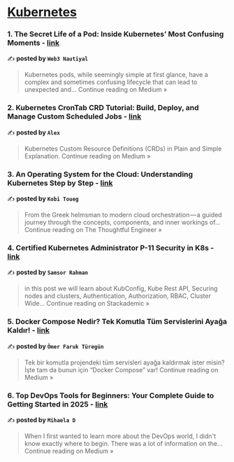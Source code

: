 
<h1><a href=https://medium.com/tag/kubernetes/recommended target="_blank" rel="noopener noreferrer">Kubernetes</a></h1>
<h3>1. The Secret Life of a Pod: Inside Kubernetes’ Most Confusing Moments - <a href="https://web3nautiyal.medium.com/the-secret-life-of-a-pod-inside-kubernetes-most-confusing-moments-fa000dbf5260?source=rss------kubernetes-5" target="_blank" rel="noopener noreferrer">link</a></h3>

✍️ **posted by `Web3 Nautiyal`**

<blockquote>Kubernetes pods, while seemingly simple at first glance, have a complex and sometimes confusing lifecycle that can lead to unexpected and…
Continue reading on Medium »</blockquote>

<h3>2. Kubernetes CronTab CRD Tutorial: Build, Deploy, and Manage Custom Scheduled Jobs - <a href="https://alexmarket.medium.com/kubernetes-crontab-crd-tutorial-build-deploy-and-manage-custom-scheduled-jobs-3780853ead26?source=rss------kubernetes-5" target="_blank" rel="noopener noreferrer">link</a></h3>

✍️ **posted by `Alex`**

<blockquote>Kubernetes Custom Resource Definitions (CRDs) in Plain and Simple Explanation.
Continue reading on Medium »</blockquote>

<h3>3. An Operating System for the Cloud: Understanding Kubernetes Step by Step - <a href="https://medium.com/the-thoughtful-engineer/an-operating-system-for-the-cloud-understanding-kubernetes-step-by-step-902a9bdd5be6?source=rss------kubernetes-5" target="_blank" rel="noopener noreferrer">link</a></h3>

✍️ **posted by `Kobi Toueg`**

<blockquote>From the Greek helmsman to modern cloud orchestration — a guided journey through the concepts, components, and inner workings of…
Continue reading on The Thoughtful Engineer »</blockquote>

<h3>4. Certified Kubernetes Administrator P-11 Security in K8s - <a href="https://blog.stackademic.com/certified-kubernetes-administrator-p-11-security-in-k8s-b5e834aacee5?source=rss------kubernetes-5" target="_blank" rel="noopener noreferrer">link</a></h3>

✍️ **posted by `Samsor Rahman`**

<blockquote>in this post we will learn about KubConfig, Kube Rest API, Securing nodes and clusters, Authentication, Authorization, RBAC, Cluster Wide…
Continue reading on Stackademic »</blockquote>

<h3>5.  Docker Compose Nedir? Tek Komutla Tüm Servislerini Ayağa Kaldır! - <a href="https://medium.com/@trkuraf/docker-compose-nedir-tek-komutla-t%C3%BCm-servislerini-aya%C4%9Fa-kald%C4%B1r-3958377f133b?source=rss------kubernetes-5" target="_blank" rel="noopener noreferrer">link</a></h3>

✍️ **posted by `Ömer Faruk Türegün`**

<blockquote>Tek bir komutla projendeki tüm servisleri ayağa kaldırmak ister misin?
İşte tam da bunun için “Docker Compose” var!
Continue reading on Medium »</blockquote>

<h3>6. Top DevOps Tools for Beginners: Your Complete Guide to Getting Started in 2025 - <a href="https://medium.com/@cozmamihaela25/top-devops-tools-for-beginners-your-complete-guide-to-getting-started-in-2025-c01788c22971?source=rss------kubernetes-5" target="_blank" rel="noopener noreferrer">link</a></h3>

✍️ **posted by `Mihaela D`**

<blockquote>When I first wanted to learn more about the DevOps world, I didn't know exactly where to begin. There was a lot of information on the…
Continue reading on Medium »</blockquote>

